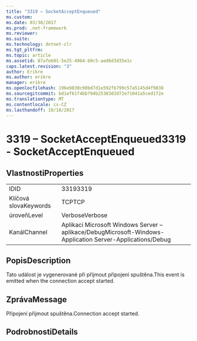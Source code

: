 ```yaml
---
title: "3319 – SocketAcceptEnqueued"
ms.custom: 
ms.date: 03/30/2017
ms.prod: .net-framework
ms.reviewer: 
ms.suite: 
ms.technology: dotnet-clr
ms.tgt_pltfrm: 
ms.topic: article
ms.assetid: 87afe601-5e25-4964-b9c5-aed6d3d35e1c
caps.latest.revision: "3"
author: Erikre
ms.author: erikre
manager: erikre
ms.openlocfilehash: 196e9830c90bd7d1e592fb799c57a5145d4f9838
ms.sourcegitcommit: bd1ef61f4bb794b25383d3d72e71041a5ced172e
ms.translationtype: MT
ms.contentlocale: cs-CZ
ms.lasthandoff: 10/18/2017
---
```

# <a name="3319---socketacceptenqueued"></a><span data-ttu-id="9ae59-102">3319 – SocketAcceptEnqueued</span><span class="sxs-lookup"><span data-stu-id="9ae59-102">3319 - SocketAcceptEnqueued</span></span>
## <a name="properties"></a><span data-ttu-id="9ae59-103">Vlastnosti</span><span class="sxs-lookup"><span data-stu-id="9ae59-103">Properties</span></span>  
  
|||  
|-|-|  
|<span data-ttu-id="9ae59-104">ID</span><span class="sxs-lookup"><span data-stu-id="9ae59-104">ID</span></span>|<span data-ttu-id="9ae59-105">3319</span><span class="sxs-lookup"><span data-stu-id="9ae59-105">3319</span></span>|  
|<span data-ttu-id="9ae59-106">Klíčová slova</span><span class="sxs-lookup"><span data-stu-id="9ae59-106">Keywords</span></span>|<span data-ttu-id="9ae59-107">TCP</span><span class="sxs-lookup"><span data-stu-id="9ae59-107">TCP</span></span>|  
|<span data-ttu-id="9ae59-108">úroveň</span><span class="sxs-lookup"><span data-stu-id="9ae59-108">Level</span></span>|<span data-ttu-id="9ae59-109">Verbose</span><span class="sxs-lookup"><span data-stu-id="9ae59-109">Verbose</span></span>|  
|<span data-ttu-id="9ae59-110">Kanál</span><span class="sxs-lookup"><span data-stu-id="9ae59-110">Channel</span></span>|<span data-ttu-id="9ae59-111">Aplikaci Microsoft Windows Server – aplikace/Debug</span><span class="sxs-lookup"><span data-stu-id="9ae59-111">Microsoft-Windows-Application Server-Applications/Debug</span></span>|  
  
## <a name="description"></a><span data-ttu-id="9ae59-112">Popis</span><span class="sxs-lookup"><span data-stu-id="9ae59-112">Description</span></span>  
 <span data-ttu-id="9ae59-113">Tato událost je vygenerované při přijmout připojení spuštěna.</span><span class="sxs-lookup"><span data-stu-id="9ae59-113">This event is emitted when the connection accept started.</span></span>  
  
## <a name="message"></a><span data-ttu-id="9ae59-114">Zpráva</span><span class="sxs-lookup"><span data-stu-id="9ae59-114">Message</span></span>  
 <span data-ttu-id="9ae59-115">Připojení přijmout spuštěna.</span><span class="sxs-lookup"><span data-stu-id="9ae59-115">Connection accept started.</span></span>  
  
## <a name="details"></a><span data-ttu-id="9ae59-116">Podrobnosti</span><span class="sxs-lookup"><span data-stu-id="9ae59-116">Details</span></span>
